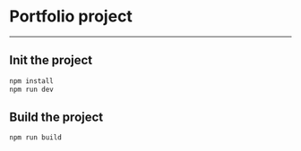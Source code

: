 # Portfolio project

---

## Init the project

```bash
npm install
npm run dev
```

## Build the project

```bash
npm run build
```
